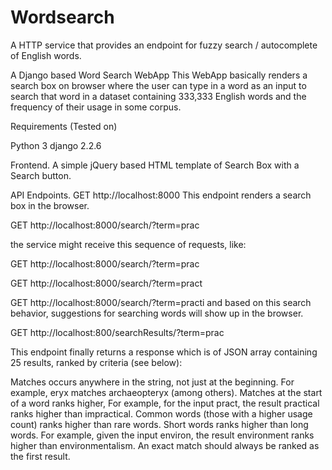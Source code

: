 # Wordsearch
A HTTP service that provides an endpoint for fuzzy search / autocomplete of English words.

A Django based Word Search WebApp This WebApp basically renders a search box on browser where the user can type in a word as an input to search that word in a dataset containing 333,333 English words and the frequency of their usage in some corpus.

Requirements (Tested on)

Python 3 django 2.2.6

Frontend. A simple jQuery based HTML template of Search Box with a Search button.

API Endpoints. GET http://localhost:8000 This endpoint renders a search box in the browser.

GET http://localhost:8000/search/?term=prac

the service might receive this sequence of requests, like:

GET http://localhost:8000/search/?term=prac

GET http://localhost:8000/search/?term=pract

GET http://localhost:8000/search/?term=practi and based on this search behavior, suggestions for searching words will show up in the browser.

GET http://localhost:800/searchResults/?term=prac

This endpoint finally returns a response which is of JSON array containing 25 results, ranked by criteria (see below):

Matches occurs anywhere in the string, not just at the beginning. For example, eryx matches archaeopteryx (among others). Matches at the start of a word ranks higher, For example, for the input pract, the result practical ranks higher than impractical. Common words (those with a higher usage count) ranks higher than rare words. Short words ranks higher than long words. For example, given the input environ, the result environment ranks higher than environmentalism. An exact match should always be ranked as the first result.

